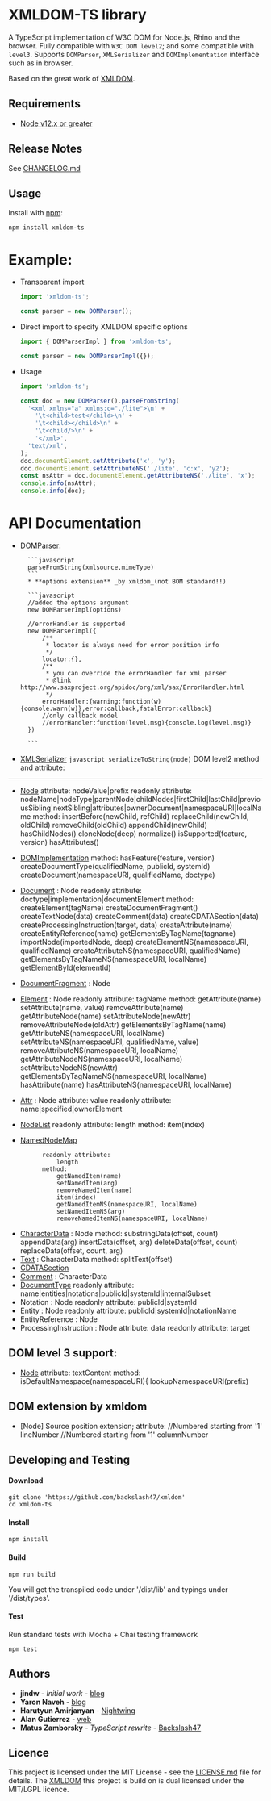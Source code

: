 # XMLDOM-TS library

A TypeScript implementation of W3C DOM for Node.js, Rhino and the browser. Fully compatible with `W3C DOM level2`; and some compatible with `level3`. Supports `DOMParser`, `XMLSerializer` and `DOMImplementation` interface such as in browser.

Based on the great work of [XMLDOM](https://github.com/jindw/xmldom).

## Requirements

- [Node v12.x or greater](https://nodejs.org/en/download/)

## Release Notes

See [CHANGELOG.md](CHANGELOG.md)

## Usage

Install with [npm](http://github.com/isaacs/npm):

```
npm install xmldom-ts
```

# Example:

- Transparent import

  ```typescript
  import 'xmldom-ts';

  const parser = new DOMParser();
  ```

- Direct import to specify XMLDOM specific options

  ```typescript
  import { DOMParserImpl } from 'xmldom-ts';

  const parser = new DOMParserImpl({});
  ```

- Usage

  ```typescript
  import 'xmldom-ts';

  const doc = new DOMParser().parseFromString(
    '<xml xmlns="a" xmlns:c="./lite">\n' +
      '\t<child>test</child>\n' +
      '\t<child></child>\n' +
      '\t<child/>\n' +
      '</xml>',
    'text/xml',
  );
  doc.documentElement.setAttribute('x', 'y');
  doc.documentElement.setAttributeNS('./lite', 'c:x', 'y2');
  const nsAttr = doc.documentElement.getAttributeNS('./lite', 'x');
  console.info(nsAttr);
  console.info(doc);
  ```

# API Documentation

- [DOMParser](https://developer.mozilla.org/en/DOMParser):

      	```javascript
      	parseFromString(xmlsource,mimeType)
      	```
      	* **options extension** _by xmldom_(not BOM standard!!)

      	```javascript
      	//added the options argument
      	new DOMParserImpl(options)

      	//errorHandler is supported
      	new DOMParserImpl({
      		/**
      		 * locator is always need for error position info
      		 */
      		locator:{},
      		/**
      		 * you can override the errorHandler for xml parser
      		 * @link http://www.saxproject.org/apidoc/org/xml/sax/ErrorHandler.html
      		 */
      		errorHandler:{warning:function(w){console.warn(w)},error:callback,fatalError:callback}
      		//only callback model
      		//errorHandler:function(level,msg){console.log(level,msg)}
      	})

      	```

- [XMLSerializer](https://developer.mozilla.org/en/XMLSerializer)
  `javascript serializeToString(node)`
  DOM level2 method and attribute:

---

- [Node](http://www.w3.org/TR/2000/REC-DOM-Level-2-Core-20001113/core.html#ID-1950641247)
  attribute:
  nodeValue|prefix
  readonly attribute:
  nodeName|nodeType|parentNode|childNodes|firstChild|lastChild|previousSibling|nextSibling|attributes|ownerDocument|namespaceURI|localName
  method:
  insertBefore(newChild, refChild)
  replaceChild(newChild, oldChild)
  removeChild(oldChild)
  appendChild(newChild)
  hasChildNodes()
  cloneNode(deep)
  normalize()
  isSupported(feature, version)
  hasAttributes()

- [DOMImplementation](http://www.w3.org/TR/2000/REC-DOM-Level-2-Core-20001113/core.html#ID-102161490)
  method:
  hasFeature(feature, version)
  createDocumentType(qualifiedName, publicId, systemId)
  createDocument(namespaceURI, qualifiedName, doctype)

- [Document](http://www.w3.org/TR/2000/REC-DOM-Level-2-Core-20001113/core.html#i-Document) : Node
  readonly attribute:
  doctype|implementation|documentElement
  method:
  createElement(tagName)
  createDocumentFragment()
  createTextNode(data)
  createComment(data)
  createCDATASection(data)
  createProcessingInstruction(target, data)
  createAttribute(name)
  createEntityReference(name)
  getElementsByTagName(tagname)
  importNode(importedNode, deep)
  createElementNS(namespaceURI, qualifiedName)
  createAttributeNS(namespaceURI, qualifiedName)
  getElementsByTagNameNS(namespaceURI, localName)
  getElementById(elementId)

- [DocumentFragment](http://www.w3.org/TR/2000/REC-DOM-Level-2-Core-20001113/core.html#ID-B63ED1A3) : Node
- [Element](http://www.w3.org/TR/2000/REC-DOM-Level-2-Core-20001113/core.html#ID-745549614) : Node
  readonly attribute:
  tagName
  method:
  getAttribute(name)
  setAttribute(name, value)
  removeAttribute(name)
  getAttributeNode(name)
  setAttributeNode(newAttr)
  removeAttributeNode(oldAttr)
  getElementsByTagName(name)
  getAttributeNS(namespaceURI, localName)
  setAttributeNS(namespaceURI, qualifiedName, value)
  removeAttributeNS(namespaceURI, localName)
  getAttributeNodeNS(namespaceURI, localName)
  setAttributeNodeNS(newAttr)
  getElementsByTagNameNS(namespaceURI, localName)
  hasAttribute(name)
  hasAttributeNS(namespaceURI, localName)

- [Attr](http://www.w3.org/TR/2000/REC-DOM-Level-2-Core-20001113/core.html#ID-637646024) : Node
  attribute:
  value
  readonly attribute:
  name|specified|ownerElement

- [NodeList](http://www.w3.org/TR/2000/REC-DOM-Level-2-Core-20001113/core.html#ID-536297177)
  readonly attribute:
  length
  method:
  item(index)
- [NamedNodeMap](http://www.w3.org/TR/2000/REC-DOM-Level-2-Core-20001113/core.html#ID-1780488922)

      		readonly attribute:
      			length
      		method:
      			getNamedItem(name)
      			setNamedItem(arg)
      			removeNamedItem(name)
      			item(index)
      			getNamedItemNS(namespaceURI, localName)
      			setNamedItemNS(arg)
      			removeNamedItemNS(namespaceURI, localName)

* [CharacterData](http://www.w3.org/TR/2000/REC-DOM-Level-2-Core-20001113/core.html#ID-FF21A306) : Node
  method:
  substringData(offset, count)
  appendData(arg)
  insertData(offset, arg)
  deleteData(offset, count)
  replaceData(offset, count, arg)
* [Text](http://www.w3.org/TR/2000/REC-DOM-Level-2-Core-20001113/core.html#ID-1312295772) : CharacterData
  method:
  splitText(offset)
* [CDATASection](http://www.w3.org/TR/2000/REC-DOM-Level-2-Core-20001113/core.html#ID-667469212)
* [Comment](http://www.w3.org/TR/2000/REC-DOM-Level-2-Core-20001113/core.html#ID-1728279322) : CharacterData
* [DocumentType](http://www.w3.org/TR/2000/REC-DOM-Level-2-Core-20001113/core.html#ID-412266927)
  readonly attribute:
  name|entities|notations|publicId|systemId|internalSubset
* Notation : Node
  readonly attribute:
  publicId|systemId
* Entity : Node
  readonly attribute:
  publicId|systemId|notationName
* EntityReference : Node
* ProcessingInstruction : Node
  attribute:
  data
  readonly attribute:
  target

## DOM level 3 support:

- [Node](http://www.w3.org/TR/DOM-Level-3-Core/core.html#Node3-textContent)
  attribute:
  textContent
  method:
  isDefaultNamespace(namespaceURI){
  lookupNamespaceURI(prefix)

## DOM extension by xmldom

- [Node] Source position extension;
  attribute:
  //Numbered starting from '1'
  lineNumber
  //Numbered starting from '1'
  columnNumber

## Developing and Testing

#### Download

```
git clone 'https://github.com/backslash47/xmldom'
cd xmldom-ts
```

#### Install

```
npm install
```

#### Build

```
npm run build
```

You will get the transpiled code under '/dist/lib' and typings under '/dist/types'.

#### Test

Run standard tests with Mocha + Chai testing framework

```
npm test
```

## Authors

- **jindw** - _Initial work_ - [blog](http://www.xidea.org)
- **Yaron Naveh** - [blog](http://webservices20.blogspot.com/)
- **Harutyun Amirjanyan** - [Nightwing](https://github.com/nightwing)
- **Alan Gutierrez** - [web](http://www.prettyrobots.com/)
- **Matus Zamborsky** - _TypeScript rewrite_ - [Backslash47](https://github.com/backslash47)

## Licence

This project is licensed under the MIT License - see the [LICENSE.md](LICENSE.md) file for details.
The [XMLDOM](https://github.com/jindw/xmldom) this project is build on is dual licensed under the MIT/LGPL licence.
